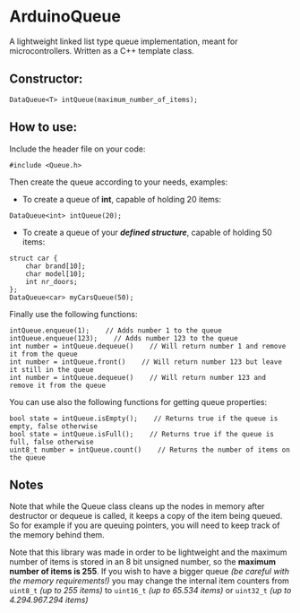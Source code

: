 # ArduinoQueue
A lightweight linked list type queue implementation, meant for microcontrollers.
Written as a C++ template class.

## Constructor:
```
DataQueue<T> intQueue(maximum_number_of_items);
```

## How to use:
Include the header file on your code:
```
#include <Queue.h>
```

Then create the queue according to your needs, examples:

* To create a queue of **int**, capable of holding 20 items:
```
DataQueue<int> intQueue(20);
```

* To create a queue of your ***defined structure***, capable of holding 50 items:
```
struct car {
    char brand[10];
    char model[10];
    int nr_doors;
};
DataQueue<car> myCarsQueue(50);
```

Finally use the following functions:
```
intQueue.enqueue(1);    // Adds number 1 to the queue
intQueue.enqueue(123);    // Adds number 123 to the queue
int number = intQueue.dequeue()    // Will return number 1 and remove it from the queue
int number = intQueue.front()    // Will return number 123 but leave it still in the queue
int number = intQueue.dequeue()    // Will return number 123 and remove it from the queue
```

You can use also the following functions for getting queue properties:
```
bool state = intQueue.isEmpty();    // Returns true if the queue is empty, false otherwise
bool state = intQueue.isFull();    // Returns true if the queue is full, false otherwise
uint8_t number = intQueue.count()    // Returns the number of items on the queue
```

## Notes
Note that while the Queue class cleans up the nodes in memory after destructor or dequeue is called, it keeps a copy of the item being queued. So for example if you are queuing pointers, you will need to keep track of the memory behind them.

Note that this library was made in order to be lightweight and the maximum number of items is stored in an 8 bit unsigned number, so the **maximum number of items is 255**. If you wish to have a bigger queue *(be careful with the memory requirements!)* you may change the internal item counters from `uint8_t` *(up to 255 items)* to `uint16_t` *(up to 65.534 items)* or `uint32_t` *(up to 4.294.967.294 items)*